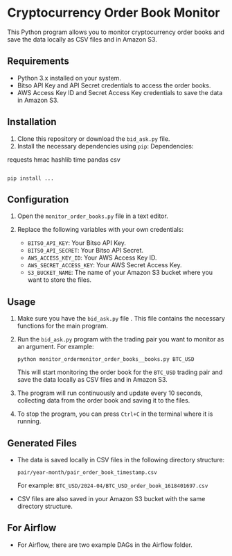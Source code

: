 
# Cryptocurrency Order Book Monitor

This Python program allows you to monitor cryptocurrency order books and save the data locally as CSV files and in Amazon S3.

## Requirements

- Python 3.x installed on your system.
- Bitso API Key and API Secret credentials to access the order books.
- AWS Access Key ID and Secret Access Key credentials to save the data in Amazon S3.

## Installation

1. Clone this repository or download the `bid_ask.py` file.
2. Install the necessary dependencies using `pip`:
Dependencies:

requests
hmac
hashlib
time
pandas
csv

   ```
   
   pip install ...
   ```

## Configuration

1. Open the `monitor_order_books.py` file in a text editor.
2. Replace the following variables with your own credentials:

   - `BITSO_API_KEY`: Your Bitso API Key.
   - `BITSO_API_SECRET`: Your Bitso API Secret.
   - `AWS_ACCESS_KEY_ID`: Your AWS Access Key ID.
   - `AWS_SECRET_ACCESS_KEY`: Your AWS Secret Access Key.
   - `S3_BUCKET_NAME`: The name of your Amazon S3 bucket where you want to store the files.

## Usage

1. Make sure you have the `bid_ask.py` file . This file contains the necessary functions for the main program.
   
2. Run the `bid_ask.py` program with the trading pair you want to monitor as an argument. For example:

   ```
   python monitor_ordermonitor_order_books__books.py BTC_USD
   ```

   This will start monitoring the order book for the `BTC_USD` trading pair and save the data locally as CSV files and in Amazon S3.

3. The program will run continuously and update every 10 seconds, collecting data from the order book and saving it to the files.

4. To stop the program, you can press `Ctrl+C` in the terminal where it is running.

## Generated Files

- The data is saved locally in CSV files in the following directory structure:

  ```
  pair/year-month/pair_order_book_timestamp.csv
  ```

  For example: `BTC_USD/2024-04/BTC_USD_order_book_1618401697.csv`

- CSV files are also saved in your Amazon S3 bucket with the same directory structure.

## For Airflow
-  For Airflow, there are two example DAGs in the Airflow folder.

